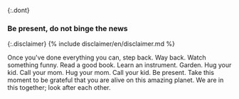 {:.dont}
### Be present, do not binge the news

{:.disclaimer}
{% include disclaimer/en/disclaimer.md %}


Once you've done everything you can, step back. Way back. Watch something funny. Read a good book. Learn an instrument. Garden. Hug your kid. Call your mom. Hug your mom. Call your kid. Be present. Take this moment to be grateful that you are alive on this amazing planet. We are in this together; look after each other.

